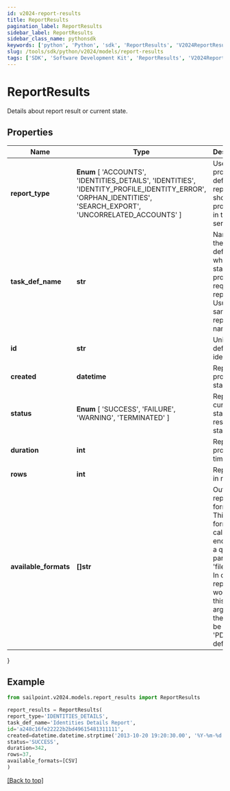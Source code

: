 ```yaml
---
id: v2024-report-results
title: ReportResults
pagination_label: ReportResults
sidebar_label: ReportResults
sidebar_class_name: pythonsdk
keywords: ['python', 'Python', 'sdk', 'ReportResults', 'V2024ReportResults']
slug: /tools/sdk/python/v2024/models/report-results
tags: ['SDK', 'Software Development Kit', 'ReportResults', 'V2024ReportResults']
---
```


# ReportResults

Details about report result or current state.

## Properties

| Name | Type | Description | Notes |
| --- | --- | --- | --- |
| **report_type** | **Enum** [ 'ACCOUNTS', 'IDENTITIES_DETAILS', 'IDENTITIES', 'IDENTITY_PROFILE_IDENTITY_ERROR', 'ORPHAN_IDENTITIES', 'SEARCH_EXPORT', 'UNCORRELATED_ACCOUNTS' ] | Use this property to define what report should be processed in the RDE service. | [optional] |
| **task_def_name** | **str** | Name of the task definition which is started to process requesting report. Usually the same as report name | [optional] |
| **id** | **str** | Unique task definition identifier. | [optional] |
| **created** | **datetime** | Report processing start date | [optional] |
| **status** | **Enum** [ 'SUCCESS', 'FAILURE', 'WARNING', 'TERMINATED' ] | Report current state or result status. | [optional] |
| **duration** | **int** | Report processing time in ms. | [optional] |
| **rows** | **int** | Report size in rows. | [optional] |
| **available_formats** | **[]str** | Output report file formats. This are formats for calling get endpoint as a query parameter 'fileFormat'. In case report won't have this argument there will be ['CSV', 'PDF'] as default. | [optional] |

}

## Example

```python
from sailpoint.v2024.models.report_results import ReportResults

report_results = ReportResults(
report_type='IDENTITIES_DETAILS',
task_def_name='Identities Details Report',
id='a248c16fe22222b2bd49615481311111',
created=datetime.datetime.strptime('2013-10-20 19:20:30.00', '%Y-%m-%d %H:%M:%S.%f'),
status='SUCCESS',
duration=342,
rows=37,
available_formats=[CSV]
)

```

[[Back to top]](#)
